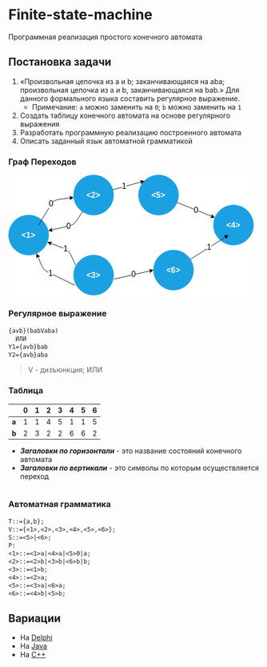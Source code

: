 # Finite-state-machine
Программная реализация простого конечного автомата



## Постановка задачи
1.	«Произвольная цепочка из a и b; заканчивающаяся на aba; произвольная цепочка из a и b, заканчивающаяся на bab.» Для данного формального языка составить регулярное выражение. 
    - Примечание: `a` можно заменить на `0`; `b` можно заменить на `1`
2.  Создать таблицу конечного автомата на основе регулярного выражения
3.	Разработать программную реализацию построенного автомата
4. 	Описать заданный язык автоматной грамматикой

### Граф Переходов
![Граф Переходов](https://github.com/zhilyaev/Finite-state-machine/blob/master/finite-state-machine.png)

### Регулярное выражение
```
{avb}(babVaba)
  ИЛИ
Y1={avb}bab
Y2={avb}aba
```
> V -  дизъюнкция; ИЛИ

### Таблица
  &nbsp; | 0 | 1 | 2 | 3 | 4 | 5 | 6 |
---------|:-:|:-:|:-:|:-:|:-:|:-:|:-:|
**a**    | 1 | 1 | 4 | 5 | 1 | 1 | 5 |
**b**    | 2 | 3 | 2 | 2 | 6 | 6 | 2 |

- ***Загаловки по горизонтали*** - это название состояний конечного автомата
- ***Загаловки по вертикали*** - это символы по которым осуществляется переход

```
```

### Автоматная грамматика
```
T::={a,b};
V::={<1>,<2>,<3>,<4>,<5>,<6>};
S::=<5>|<6>;
P:
<1>::=<1>a|<4>a|<5>0|a;
<2>::=<2>b|<3>b|<6>b|b;
<3>::=<1>b;
<4>::=<2>a;
<5>::=<3>a|<6>a;
<6>::=<4>b|<5>b;
```


## Вариации
* На [Delphi](./main.dpr)
* На [Java](./main.java)
* На [С++](./main.cpp)
